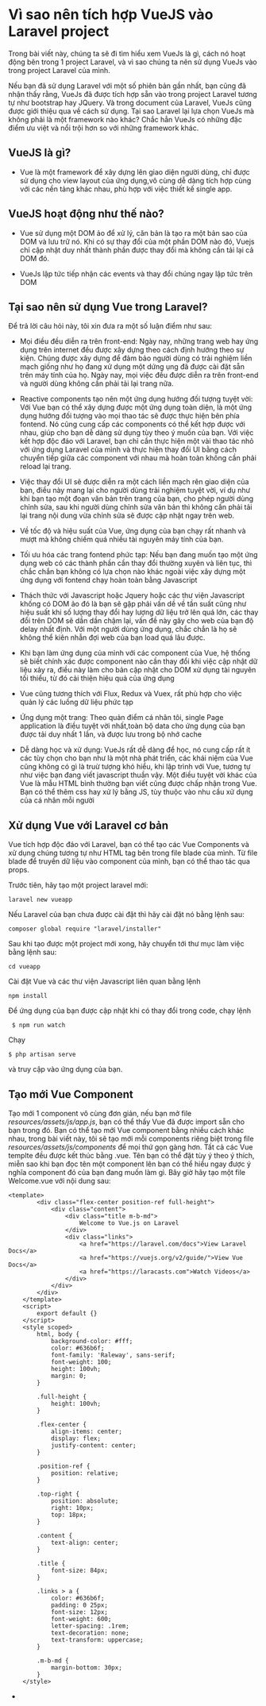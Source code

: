 # Vì sao nên tích hợp VueJS vào Laravel project

Trong bài viết này, chúng ta sẽ đi tìm hiểu xem VueJs là gì, cách nó hoạt động bên trong 1 project Laravel, và vì sao chúng ta nên sử dụng VueJs vào trong project Laravel của mình.

Nếu bạn đã sử dụng Laravel với một số phiên bản gần nhất, bạn cũng đã nhận thấy rằng, VueJs đã được tích hợp sẵn vào trong project Laravel tương tự như bootstrap hay JQuery. Và trong document của Laravel, VueJs cũng được giới thiệu qua về cách sử dụng. Tại sao Laravel lại lựa chọn VueJs mà không phải là một framework nào khác? Chắc hẳn VueJs có những đặc điểm ưu việt và nổi trội hơn so với những framework khác.

## VueJS là gì?

- Vue là một framework để xây dựng lên giao diện người dùng, chỉ được sử dụng cho view layout của ứng dụng,vô cùng dễ dàng tích hợp cùng với các nền tảng khác nhau, phù hợp với việc thiết kế single app.

## VueJS hoạt động như thế nào?

- Vue sử dụng một DOM ảo để xử lý, căn bản là tạo ra một bản sao của DOM và lưu trữ nó. Khi có sự thay đổi của một phần DOM nào đó, Vuejs chỉ cập nhật duy nhất thành phần được thay đổi mà không cần tải lại cả DOM đó.

- VueJs lập tức tiếp nhận các events và thay đổi chúng ngay lập tức trên DOM

## Tại sao nên sử dụng Vue trong Laravel?

 Để trả lời câu hỏi này, tôi xin đưa ra một số luận điểm như sau:

- Mọi điều đều diễn ra trên front-end: Ngày nay, những trang web hay ứng dụng trên internet đều được xây dựng theo cách định hướng theo sự kiện. Chúng được xây dựng để đảm bảo người dùng có trải nghiệm liền mạch giống như họ đang xử dụng một dứng ụng đã được cài đặt sẵn trên máy tính của họ. Ngày nay, mọi việc đều được diễn ra trên front-end và người dùng không cần phải tải lại trang nữa.

- Reactive components tạo nên một ứng dụng hướng đối tượng tuyệt vời: Với Vue bạn có thể xây dựng được một ứng dụng toàn diện, là một ứng dụng hướng đối tượng vào mọi thao tác sẽ được thực hiện bên phía fontend. Nó cũng cung cấp các components có thể kết hợp được với nhau, giúp cho bạn dễ dàng sử dụng tùy theo ý muốn của bạn. Với việc kết hợp độc đáo với Laravel, bạn chỉ cần thực hiện một vài thao tác nhỏ với ứng dụng Laravel của mình và thực hiện thay đổi UI bằng cách chuyển tiếp giữa các component với nhau mà hoàn toàn không cần phải reload lại trang.

+ Việc thay đổi UI sẽ được diễn ra một cách liền mạch rên giao diện của bạn, điều này mang lại cho người dùng trải nghiệm tuyệt vời, ví dụ như khi bạn tạo một đoạn văn bản trên trang của bạn, cho phép người dùng chỉnh sửa, sau khi người dùng chỉnh sửa văn bản thì không cần phải tải lại trang nội dung vừa chỉnh sửa sẽ được cập nhật ngay trên web.

+ Về tốc độ và hiệu suất của Vue, ứng dụng của bạn chạy rất nhanh và mượt mà không chiếm quá nhiều tài nguyên máy tính của bạn.

- Tối ưu hóa các trang fontend phức tạp: Nếu bạn đang muốn tạo một ứng dụng web có các thành phần cần thay đổi thường xuyên và liên tục, thì chắc chắn bạn không có lựa chọn nào khác ngoài việc xây dựng một ứng dụng với fontend chạy hoàn toàn bằng Javascript

+ Thách thức với Javascript hoặc Jquery hoặc các thư viện Javascript khống có DOM ảo đó là bạn sẽ gặp phải vấn dề về tần suất cũng như hiệu suất khi số lượng thay đổi hay lượng dữ liệu trở lên quá lớn, các thay đổi trên DOM sẽ dần dần chậm lại, vấn đề này gây cho web của bạn độ delay nhất định. Với một người dùng ứng dụng, chắc chắn là họ sẽ không thể kiên nhẫn đợi web của bạn load quá lâu được.

+ Khi bạn làm ứng dụng của mình với các component của Vue, hệ thống sẽ biết chính xác được component nào cần thay đổi khi việc cập nhật dữ liệu xảy ra, điều này làm cho bản cập nhật cho DOM xử dụng tài nguyên tối thiểu, từ đó cải thiện hiệu quả của ứng dụng

+ Vue cũng tương thích với Flux, Redux và Vuex, rất phù hợp cho việc quản lý các luồng dữ liệu phức tạp

- Ứng dụng một trang: Theo quản điểm cá nhân tôi, single Page application là điều tuyệt vời nhất,toàn bộ data cho ứng dụng của bạn được tải duy nhất 1 lần, và được lưu trong bộ nhớ cache

- Dễ dàng học và xử dụng: VueJs rất dễ dàng để học, nó cung cấp rất ít các tùy chọn cho bạn như là một nhà phát triển, các khái niệm của Vue cũng không có gì là truừ tượng khó hiểu, khi lập trình với Vue, tương tự như việc bạn đang viết javascript thuần vậy. Một điều tuyệt vời khác của Vue là mẫu HTML bình thường bạn viết cũng được chấp nhận trong Vue. Bạn có thể thêm css hay xử lý bằng JS, tùy thuộc vào nhu cầu xử dụng của cá nhân mỗi người

## Xử dụng Vue với Laravel cơ bản

Vue tích hợp độc đáo với Laravel, bạn có thể tạo các Vue Components và xử dụng chúng tương tự như HTML tag bên trong file blade của mình. Từ file blade để truyền dữ liệu vào component của mình, bạn có thể thao tác qua props. 

Trước tiên, hãy tạo một project laravel mới:

```
laravel new vueapp 
```
Nếu Laravel của bạn chưa được cài đặt thì hãy cài đặt nó bằng lệnh sau:

```
composer global require "laravel/installer"
```
Sau khi tạo được một project mới xong, hãy chuyển tới thư mục làm việc bằng lệnh sau:

```
cd vueapp
```

Cài đặt Vue và các thư viện Javascript liên quan bằng lệnh

```
npm install
```
Để ứng dụng của bạn được cập nhật khi có thay đổi trong code, chạy lệnh

```
 $ npm run watch
```

Chạy 

```
$ php artisan serve
```
và truy cập vào ứng dụng của bạn.

## Tạo mới Vue Component

Tạo mới 1 component vô cùng đơn giản, nếu bạn mở file _resources/assets/js/app.js_, bạn có thể thấy Vue đã được import sẵn cho bạn trong đó. Bạn có thể tạo mới Vue component bằng nhiều cách khác nhau, trong bài viết này, tôi sẽ tạo mới mỗi components riêng biệt trong file _resources/assets/js/components_ để mọi thứ gọn gàng hơn. Tất cả các Vue templte đều được kết thúc bằng .vue. Tên bạn có thể đặt tùy ý theo ý thích, miễn sao khi bạn đọc tên một component lên bạn có thể hiểu ngay được ý nghĩa component đó của bạn đang muốn làm gì. Bây giờ hãy tạo một file Welcome.vue với nội dung sau:

```
<template>
        <div class="flex-center position-ref full-height">
            <div class="content">
                <div class="title m-b-md">
                    Welcome to Vue.js on Laravel
                </div>
                <div class="links">
                    <a href="https://laravel.com/docs">View Laravel Docs</a>
                    <a href="https://vuejs.org/v2/guide/">View Vue Docs</a>
                    <a href="https://laracasts.com">Watch Videos</a>
                </div>
            </div>
        </div>
    </template>
    <script>
        export default {}
    </script>
    <style scoped>
        html, body {
            background-color: #fff;
            color: #636b6f;
            font-family: 'Raleway', sans-serif;
            font-weight: 100;
            height: 100vh;
            margin: 0;
        }

        .full-height {
            height: 100vh;
        }

        .flex-center {
            align-items: center;
            display: flex;
            justify-content: center;
        }

        .position-ref {
            position: relative;
        }

        .top-right {
            position: absolute;
            right: 10px;
            top: 18px;
        }

        .content {
            text-align: center;
        }

        .title {
            font-size: 84px;
        }

        .links > a {
            color: #636b6f;
            padding: 0 25px;
            font-size: 12px;
            font-weight: 600;
            letter-spacing: .1rem;
            text-decoration: none;
            text-transform: uppercase;
        }

        .m-b-md {
            margin-bottom: 30px;
        }
    </style>
```

- <template> chứa các tag HTMl cho trang chúng ta đang thực hiện, nếu bạn không đưa HTMl vào thẻ template bạn sẽ phải chỉ định template là gì

- Thẻ <script> là nơi chúng ta xác định toàn bộ logic trên trang
  
## Sử dụng component trong file blade

Để sử dụng được component, trước tiên chúng ta cần khai báo compoent đó. Mở file _resources/assets/js/app.js_ và thêm đoạn code

```
require('./bootstrap');

    window.Vue = require('vue');

    Vue.component('welcome', require('./components/Welcome.vue'));

    const app = new Vue({
        el: '#app'
    });
```

Tiếp theo trong file _resources/views/welcome.blade.php_

```
[...]
            <meta name="viewport" content="width=device-width, initial-scale=1">
            <meta name="csrf-token" content="{{ csrf_token() }}">

            <title>Laravel</title>

    [...]
        <body>
            <div id="app">
                <welcome></welcome>
            </div>
            <script type="text/javascript" src="js/app.js"></script>
        </body>
    [...]
```

Hãy thử reload lại trang web của bạn. Nội dung trong component sẽ được hiển thị

## Truyền data vào trong component

Giả sử chúng ta muốn hiển thị chi tiết của nhà sản xuất trên ứng dụng của bạn, lưu ý một điều rằng trong components thì chúng ta không thể biết được thông tin chi tiết, Vue hỗ trợ chúng ta truyền data từ file blade vào component cũng như giao tiếp giữ component này với các components khác bằng props. Sử dụng props như sau, trong file _resources/views/welcome.blade.php_ thêm dòng code

```
 [...]
    <div id="app">
       <welcome :title="'This cool app'"></welcome>
    </div>
    [...]
```

Ở đấy chúng ta đã truyền một biến title vào trong components 'welcome' với gía trị là "This coll app". Trong component, để có thể nhận được biết title cũng như là gía trị của nó vừa được truyền vào, bạn thêm dòng code sau vào file _resources/assets/js/components/Welcome.vue_

```
<template>
                [...]
                <div class="title m-b-md">
                    {{title}}
                </div>

                [...]
    </template>

    <script>
        export default {
            props : ['title']
        }
    </script>
```

Bạn có thể thấy, với việc sử dụng ký tự {{}}, tôi đã binding giá trị của biến title ra.Bây giờ, hãy reload lại page của bạn, và gía trị của title sẽ hiển thị trên trang web. Bây giờ, chúng ta sẽ truyền giá trị của title vào từ phía server. Thêm đoạn code sau vào file web/route.php

```
[...]
    Route::get('/', function () {
        return view('welcome',
            [
                'title' => "An even cooler way to do the title"
            ]
        );
    });
```

Cập nhật lại file blade như sau

```
[...]
    <div id="app">
       <welcome :title="'{{$title}}'"></welcome>
    </div>
    [...]
```

Điều này cho thấy,trước khi truyền dữ liệu vào components, chúng ta hoàn toàn có thể xử lý chúng bên phía server. Tiếp theo, chúng ta sẽ tạo page thứ 2 cho ứng dụng của mình. Tạo file resources/assets/js/components/Page.vue và thêm đoạn code sau:

```
<template>
        <div class="flex-center position-ref full-height">
            <div class="content">
                <div class="title m-b-md">
                    {{title}}
                </div>

                <div class="links">
                    <span class="subtitle">Name : {{author.name}}</span><br/>
                    <span class="subtitle">Role : {{author.role}}</span><br/>
                    <span class="subtitle">Code : {{author.code}}</span><br/>
                </div>
            </div>
        </div>
    </template>

    <script>
        export default {
            props : ['title', 'author']
        }
    </script>
    <style scoped>
        html, body {
            background-color: #fff;
            color: #939b9f;
            font-family: 'Raleway', sans-serif;
            font-weight: 100;
            height: 100vh;
            margin: 0;
        }
        .title {
            font-size: 60px;
        }
        .subtitle {
            font-size: 20px;
        }
        .full-height {
            height: 100vh;
        }

        .flex-center {
            align-items: center;
            display: flex;
            justify-content: center;
        }
        .position-ref {
            position: relative;
        }

        .top-right {
            position: absolute;
            right: 10px;
            top: 18px;
        }
        .content {
            text-align: center;
        }
        .m-b-md {
            margin-bottom: 30px;
        }
    </style>
```

Giống như page 1, chúng ta cũng truyền và nhận dữ liệu là title và author vào trong components. Đừng quên khai báo nó trong _resources/assets/js/app.js_

```
 [...]

    Vue.component('welcome', require('./components/Welcome.vue'));
    Vue.component('page', require('./components/Page.vue'));

    [...]
```

Tiếp theo, tạo file _resources/views/page.blade.php_ với nội dung sau:

```
<!doctype html>
    <html lang="{{ app()->getLocale() }}">
        <head>
            <meta charset="utf-8">
            <meta http-equiv="X-UA-Compatible" content="IE=edge">
            <meta name="viewport" content="width=device-width, initial-scale=1">
            <meta name="csrf-token" content="{{ csrf_token() }}">

            <title>Page</title>

            <link href="https://fonts.googleapis.com/css?family=Raleway:100,600" rel="stylesheet" type="text/css">
        </head>
        <body>
            <div id="app">
                <page :title="'{{$title}}'" :author="{{$author}}"></page>
            </div>
            <script type="text/javascript" src="js/app.js"></script>
        </body>
    </html>
```

Cuối cùng là file route.web

```
[...]

    Route::get('/page', function () {
        return view('page',
            [
                'title' => "Page 2 - A little about the Author",
                'author' => json_encode([
                        "name" => "Fisayo Afolayan",
                        "role" => "Software Enginner",
                        "code" => "Always keeping it clean"
                ])
            ]
        );
    });
```

Giờ thì hãy vào url '/page' trên localhost của bạn và chiêm ngưỡng thành quả nhé. 

